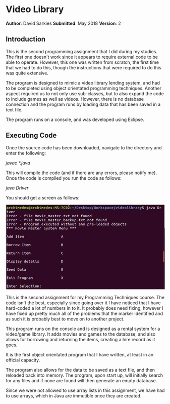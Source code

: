 # Video Library

**Author**: David Sarkies
**Submitted**: May 2018
**Version**: 2

## Introduction

This is the second programming assignment that I did during my studies. The first one
doesn't work since it appears to require external code to be able to operate. However, this one
was written from scratch, the first time that we had to do this, though the instructions that
were required to do this was quite extensive.

The program is designed to mimic a video library lending system, and had to be completed using
object orientated programming techniques. Another aspect required us to not only use sub-classes,
but to also expand the code to include games as well as videos. However, there is no database connection
and the program runs by loading data that has been saved in a text file.

The program runs on a console, and was developed using Eclipse.

## Executing Code

Once the source code has been downloaded, navigate to the directory and enter the following:

*javac \*.java*

This will compile the code (and if there are any errors, please notify me). Once the code is compiled
you run the code as follows:

*java Driver*

You should get a screen as follows:

![Menu Screen](https://raw.githubusercontent.com/s3664099/videolibrary/master/img/menu.png)



This is the second assignment for my Programming Techniques course.
The code isn't the best, especially since going over it I have noticed that I
have hard-coded a lot of numbers in to it.
It probably does need fixing, however I have fixed up pretty much all of the problems
that the marker identified and as such it is probably best to move on to another project.

This program runs on the console and is designed as a rental system for a video/game library.
It adds movies and games to the database, and also allows for borrowing and returning the items,
creating a hire record as it goes.

It is the first object orientated program that I have written, at least in an official capacity.

The program also allows for the data to be saved as a text file, and then reloaded back into
memory. The program, upon start up, will initially search for any files and if none are found
will then generate an empty database.

Since we were not allowed to use array lists in this assignment, we have had to use arrays, which
in Java are immutible once they are created.
